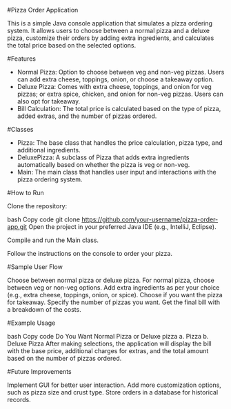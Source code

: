 #Pizza Order Application

This is a simple Java console application that simulates a pizza ordering system. It allows users to choose between a normal pizza and a deluxe pizza, customize their orders by adding extra ingredients, and calculates the total price based on the selected options.

#Features

* Normal Pizza: Option to choose between veg and non-veg pizzas. Users can add extra cheese, toppings, onion, or choose a takeaway option.
* Deluxe Pizza: Comes with extra cheese, toppings, and onion for veg pizzas; or extra spice, chicken, and onion for non-veg pizzas. Users can also opt for takeaway.
* Bill Calculation: The total price is calculated based on the type of pizza, added extras, and the number of pizzas ordered.

#Classes

* Pizza: The base class that handles the price calculation, pizza type, and additional ingredients.
* DeluxePizza: A subclass of Pizza that adds extra ingredients automatically based on whether the pizza is veg or non-veg.
* Main: The main class that handles user input and interactions with the pizza ordering system.
  
#How to Run

Clone the repository:

bash
Copy code
git clone https://github.com/your-username/pizza-order-app.git
Open the project in your preferred Java IDE (e.g., IntelliJ, Eclipse).

Compile and run the Main class.

Follow the instructions on the console to order your pizza.

#Sample User Flow

Choose between normal pizza or deluxe pizza.
For normal pizza, choose between veg or non-veg options.
Add extra ingredients as per your choice (e.g., extra cheese, toppings, onion, or spice).
Choose if you want the pizza for takeaway.
Specify the number of pizzas you want.
Get the final bill with a breakdown of the costs.

#Example Usage

bash
Copy code
Do You Want Normal Pizza or Deluxe pizza
 a. Pizza
 b. Deluxe Pizza
After making selections, the application will display the bill with the base price, additional charges for extras, and the total amount based on the number of pizzas ordered.

#Future Improvements

Implement GUI for better user interaction.
Add more customization options, such as pizza size and crust type.
Store orders in a database for historical records.
